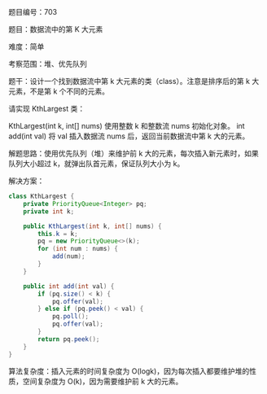 题目编号：703

题目：数据流中的第 K 大元素

难度：简单

考察范围：堆、优先队列

题干：设计一个找到数据流中第 k 大元素的类（class）。注意是排序后的第 k 大元素，不是第 k 个不同的元素。

请实现 KthLargest 类：

KthLargest(int k, int[] nums) 使用整数 k 和整数流 nums 初始化对象。
int add(int val) 将 val 插入数据流 nums 后，返回当前数据流中第 k 大的元素。

解题思路：使用优先队列（堆）来维护前 k 大的元素，每次插入新元素时，如果队列大小超过 k，就弹出队首元素，保证队列大小为 k。

解决方案：

```java
class KthLargest {
    private PriorityQueue<Integer> pq;
    private int k;

    public KthLargest(int k, int[] nums) {
        this.k = k;
        pq = new PriorityQueue<>(k);
        for (int num : nums) {
            add(num);
        }
    }

    public int add(int val) {
        if (pq.size() < k) {
            pq.offer(val);
        } else if (pq.peek() < val) {
            pq.poll();
            pq.offer(val);
        }
        return pq.peek();
    }
}
```

算法复杂度：插入元素的时间复杂度为 O(logk)，因为每次插入都要维护堆的性质，空间复杂度为 O(k)，因为需要维护前 k 大的元素。